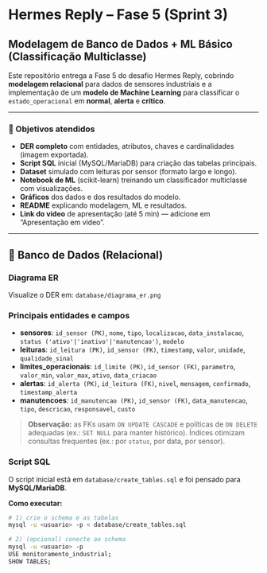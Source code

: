 # Hermes Reply – Fase 5 (Sprint 3)
## Modelagem de Banco de Dados + ML Básico (Classificação Multiclasse)

Este repositório entrega a Fase 5 do desafio Hermes Reply, cobrindo **modelagem relacional** para dados de sensores industriais e a implementação de um **modelo de Machine Learning** para classificar o `estado_operacional` em **normal**, **alerta** e **crítico**.

---

### 🎯 Objetivos atendidos
- **DER completo** com entidades, atributos, chaves e cardinalidades (imagem exportada).
- **Script SQL** inicial (MySQL/MariaDB) para criação das tabelas principais.
- **Dataset** simulado com leituras por sensor (formato largo e longo).
- **Notebook de ML** (scikit-learn) treinando um classificador multiclasse com visualizações.
- **Gráficos** dos dados e dos resultados do modelo.
- **README** explicando modelagem, ML e resultados.
- **Link do vídeo** de apresentação (até 5 min) — adicione em “Apresentação em vídeo”.

---

## 🧱 Banco de Dados (Relacional)

### Diagrama ER
Visualize o DER em: `database/diagrama_er.png`

### Principais entidades e campos
- **sensores**: `id_sensor (PK)`, `nome`, `tipo`, `localizacao`, `data_instalacao`, `status ('ativo'|'inativo'|'manutencao')`, `modelo`
- **leituras**: `id_leitura (PK)`, `id_sensor (FK)`, `timestamp`, `valor`, `unidade`, `qualidade_sinal`
- **limites_operacionais**: `id_limite (PK)`, `id_sensor (FK)`, `parametro`, `valor_min`, `valor_max`, `ativo`, `data_criacao`
- **alertas**: `id_alerta (PK)`, `id_leitura (FK)`, `nivel`, `mensagem`, `confirmado`, `timestamp_alerta`
- **manutencoes**: `id_manutencao (PK)`, `id_sensor (FK)`, `data_manutencao`, `tipo`, `descricao`, `responsavel`, `custo`

> **Observação:** as FKs usam `ON UPDATE CASCADE` e políticas de `ON DELETE` adequadas (ex.: `SET NULL` para manter histórico). Índices otimizam consultas frequentes (ex.: por `status`, por data, por sensor).

### Script SQL
O script inicial está em `database/create_tables.sql` e foi pensado para **MySQL/MariaDB**.

**Como executar:**
```bash
# 1) crie o schema e as tabelas
mysql -u <usuario> -p < database/create_tables.sql

# 2) (opcional) conecte ao schema
mysql -u <usuario> -p
USE monitoramento_industrial;
SHOW TABLES;
